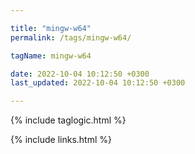 ```yaml
---

title: "mingw-w64"
permalink: /tags/mingw-w64/

tagName: mingw-w64

date: 2022-10-04 10:12:50 +0300
last_updated: 2022-10-04 10:12:50 +0300

---
```


{% include taglogic.html %}

{% include links.html %}
